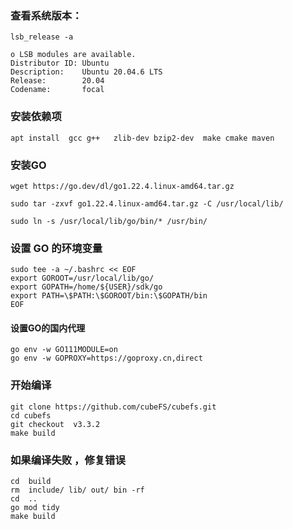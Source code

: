 ### 查看系统版本： 
```
lsb_release -a
```
```
o LSB modules are available.
Distributor ID: Ubuntu
Description:    Ubuntu 20.04.6 LTS
Release:        20.04
Codename:       focal
```
### 安装依赖项
```
apt install  gcc g++   zlib-dev bzip2-dev  make cmake maven
```
### 安装GO
```
wget https://go.dev/dl/go1.22.4.linux-amd64.tar.gz

sudo tar -zxvf go1.22.4.linux-amd64.tar.gz -C /usr/local/lib/

sudo ln -s /usr/local/lib/go/bin/* /usr/bin/
```
### 设置 GO 的环境变量
```
sudo tee -a ~/.bashrc << EOF
export GOROOT=/usr/local/lib/go/
export GOPATH=/home/${USER}/sdk/go
export PATH=\$PATH:\$GOROOT/bin:\$GOPATH/bin
EOF
```
#### 设置GO的国内代理
```
go env -w GO111MODULE=on
go env -w GOPROXY=https://goproxy.cn,direct
```
### 开始编译
```
git clone https://github.com/cubeFS/cubefs.git
cd cubefs
git checkout  v3.3.2
make build
```
### 如果编译失败 ，修复错误
```
cd  build
rm  include/ lib/ out/ bin -rf
cd  ..
go mod tidy
make build 
```


